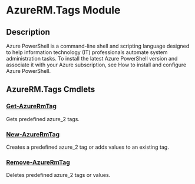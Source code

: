 ﻿---
Module Name: AzureRM.Tags
Module Guid: 59713673-194f-418a-b1f2-ac60db82edf9
Download Help Link: None
Help Version: 2.0.3.0
Locale: en-US
---

# AzureRM.Tags Module
## Description
Azure PowerShell is a command-line shell and scripting language designed to help information technology (IT) professionals automate system administration tasks. To install the latest Azure PowerShell version and associate it with your Azure subscription, see How to install and configure Azure PowerShell.

## AzureRM.Tags Cmdlets
### [Get-AzureRmTag](Get-AzureRmTag.md)
Gets predefined azure_2 tags.

### [New-AzureRmTag](New-AzureRmTag.md)
Creates a predefined azure_2 tag or adds values to an existing tag.

### [Remove-AzureRmTag](Remove-AzureRmTag.md)
Deletes predefined azure_2 tags or values.


